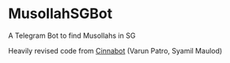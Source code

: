 # MusollahSGBot
A Telegram Bot to find Musollahs in SG

Heavily revised code from [Cinnabot](http://github.com/varunpatro/cinnabot) (Varun Patro, Syamil Maulod)

